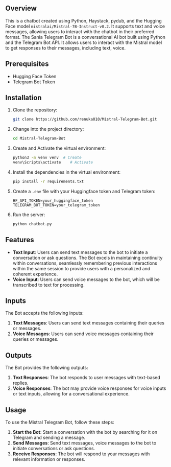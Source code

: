 ## Overview

This is a chatbot created using Python, Haystack, pydub, and the Hugging Face model `mistralai/Mistral-7B-Instruct-v0.2`. It supports text and voice messages, allowing users to interact with the chatbot in their preferred format.
The Sania Telegram Bot is a conversational AI bot built using Python and the Telegram Bot API. It allows users to interact with the Mistral model to get responses to their messages, including text, voice.

## Prerequisites

- Hugging Face Token
- Telegram Bot Token

## Installation

1. Clone the repository:
    ```bash
    git clone https://github.com/renuka010/Mistral-Telegram-Bot.git
    ```
2. Change into the project directory:
    ```bash
    cd Mistral-Telegram-Bot
    ```
3. Create and Activate the virtual environment:
    ```bash
    python3 -m venv venv  # Create
    venv\Scripts\activate    # Activate
    ```
4. Install the dependencies in the virtual environment:
    ```bash
    pip install -r requirements.txt
    ```
5. Create a `.env` file with your Huggingface token and Telegram token:
    ```
    HF_API_TOKEN=your_huggingface_token
    TELEGRAM_BOT_TOKEN=your_telegram_token
    ```
6. Run the server:
    ```bash
    python chatbot.py
    ```

## Features

- **Text Input**: Users can send text messages to the bot to initiate a conversation or ask questions. The Bot excels in maintaining continuity within conversations, seamlessly remembering previous interactions within the same session to provide users with a personalized and coherent experience.
- **Voice Input**: Users can send voice messages to the bot, which will be transcribed to text for processing.

## Inputs

The Bot accepts the following inputs:

1. **Text Messages**: Users can send text messages containing their queries or messages.
2. **Voice Messages**: Users can send voice messages containing their queries or messages.

## Outputs

The Bot provides the following outputs:

1. **Text Responses**: The bot responds to user messages with text-based replies.
2. **Voice Responses**: The bot may provide voice responses for voice inputs or text inputs, allowing for a conversational experience.

## Usage

To use the Mistral Telegram Bot, follow these steps:

1. **Start the Bot**: Start a conversation with the bot by searching for it on Telegram and sending a message.
2. **Send Messages**: Send text messages, voice messages to the bot to initiate conversations or ask questions.
3. **Receive Responses**: The bot will respond to your messages with relevant information or responses.
